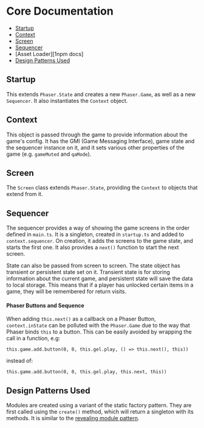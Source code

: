 # Core Documentation

* [Startup](#startup)
* [Context](#context)
* [Screen](#screen)
* [Sequencer](#sequencer)
* [Asset Loader][1npm docs]
* [Design Patterns Used](#design-patterns-used)

## Startup

This extends `Phaser.State` and creates a new `Phaser.Game`, as well as a new `Sequencer`. It also instantiates the `Context` object.

## Context

This object is passed through the game to provide information about the game's config. It has the GMI (Game Messaging Interface), game state and the sequencer instance on it, and it sets various other properties of the game (e.g. `gameMuted` and `qaMode`).

## Screen

The `Screen` class extends `Phaser.State`, providing the `Context` to objects that extend from it.

## Sequencer

The sequencer provides a way of showing the game screens in the order defined in `main.ts`. It is a singleton, created in `startup.ts` and added to `context.sequencer`. On creation, it adds the screens to the game state, and starts the first one. It also provides a `next()` function to start the next screen.

State can also be passed from screen to screen. The state object has transient or persistent state set on it. Transient state is for storing information about the current game, and persistent state will save the data to local storage. This means that if a player has unlocked certain items in a game, they will be remembered for return visits.

#### Phaser Buttons and Sequence

When adding `this.next()` as a callback on a Phaser Button, `context.inState` can be polluted with the `Phaser.Game` due to the way that Phaser binds `this` to a button. This can be easily avoided by wrapping the call in a function, e.g:

`this.game.add.button(0, 0, this.gel.play, () => this.next(), this))`

instead of:

`this.game.add.button(0, 0, this.gel.play, this.next, this))`

## Design Patterns Used

Modules are created using a variant of the static factory pattern. They are first called using the `create()` method, which will return a singleton with its methods. It is similar to the [revealing module pattern](https://addyosmani.com/resources/essentialjsdesignpatterns/book/#revealingmodulepatternjavascript).

[1]: asset-loader.md
